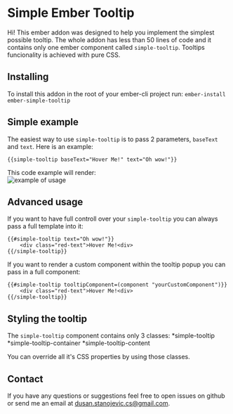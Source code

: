 # Simple Ember Tooltip

Hi! This ember addon was designed to help you implement the simplest possible tooltip. The whole addon has less than 50 lines of code and it contains only one ember component called ```simple-tooltip```. Tooltips funcionality is achieved with pure CSS.

## Installing

To install this addon in the root of your ember-cli project run:
```ember-install ember-simple-tooltip```


## Simple example

The easiest way to use ```simple-tooltip``` is to pass 2 parameters, ```baseText``` and ```text```. Here is an example:

```{{simple-tooltip baseText="Hover Me!" text="Oh wow!"}}```

This code example will render:
<br>
<img src="https://github.com/dusanstanojeviccs/ember-simple-tooltip/raw/master/example.png" alt="example of usage"/>

## Advanced usage 

If you want to have full controll over your ```simple-tooltip``` you can always pass a full template into it:

```
{{#simple-tooltip text="Oh wow!"}}
	<div class="red-text">Hover Me!<div>
{{/simple-tooltip}}
```
 If you want to render a custom component within the tooltip popup you can pass in a full component:

```
{{#simple-tooltip tooltipComponent=(component "yourCustomComponent")}}
	<div class="red-text">Hover Me!<div>
{{/simple-tooltip}}
```
 

## Styling the tooltip

The ```simple-tooltip``` component contains only 3 classes:
*simple-tooltip
*simple-tooltip-container
*simple-tooltip-content


You can override all it's CSS properties by using those classes.

## Contact

If you have any questions or suggestions feel free to open issues on github or send me an email at dusan.stanojevic.cs@gmail.com.

